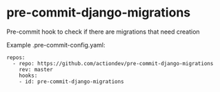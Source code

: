# pre-commit-django-migrations
Pre-commit hook to check if there are migrations that need creation

Example .pre-commit-config.yaml:

```
repos:
  - repo: https://github.com/actiondev/pre-commit-django-migrations
    rev: master
    hooks:
    - id: pre-commit-django-migrations
```

